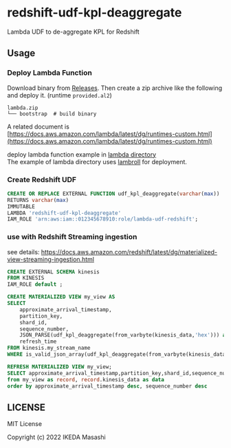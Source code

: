 # redshift-udf-kpl-deaggregate
Lambda UDF to de-aggregate KPL for Redshift

## Usage 


### Deploy Lambda Function

Download binary from [Releases](https://github.com/mashiike/prepalert/releases).
Then create a zip archive like the following and deploy it. (runtime `provided.al2`)

```
lambda.zip
└── bootstrap  # build binary
```

A related document is [https://docs.aws.amazon.com/lambda/latest/dg/runtimes-custom.html](https://docs.aws.amazon.com/lambda/latest/dg/runtimes-custom.html)

deploy lambda function example in [lambda directory](lambda/)  
The example of lambda directory uses [lambroll](https://github.com/fujiwara/lambroll) for deployment.

### Create Redshift UDF

```sql
CREATE OR REPLACE EXTERNAL FUNCTION udf_kpl_deaggregate(varchar(max))
RETURNS varchar(max)
IMMUTABLE
LAMBDA 'redshift-udf-kpl-deaggregate'
IAM_ROLE 'arn:aws:iam::012345678910:role/lambda-udf-redshift';
```

### use with Redshift Streaming ingestion 

see details: https://docs.aws.amazon.com/redshift/latest/dg/materialized-view-streaming-ingestion.html

```sql
CREATE EXTERNAL SCHEMA kinesis
FROM KINESIS
IAM_ROLE default ;
```

```sql
CREATE MATERIALIZED VIEW my_view AS
SELECT 
    approximate_arrival_timestamp,
    partition_key,
    shard_id,
    sequence_number,
    JSON_PARSE(udf_kpl_deaggregate(from_varbyte(kinesis_data,'hex'))) as kinesis_data,
    refresh_time
FROM kinesis.my_stream_name
WHERE is_valid_json_array(udf_kpl_deaggregate(from_varbyte(kinesis_data,'hex')));
```

```sql
REFRESH MATERIALIZED VIEW my_view;
SELECT approximate_arrival_timestamp,partition_key,shard_id,sequence_number,refresh_time, data
from my_view as record, record.kinesis_data as data
order by approximate_arrival_timestamp desc, sequence_number desc
```

## LICENSE

MIT License

Copyright (c) 2022 IKEDA Masashi
